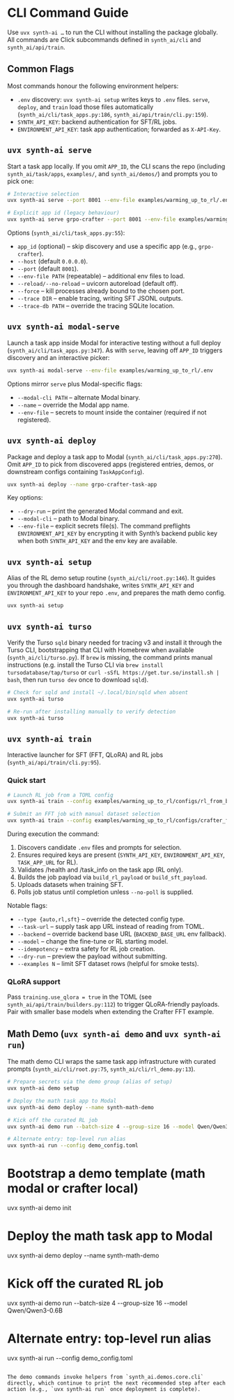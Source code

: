 # CLI Command Guide

Use `uvx synth-ai …` to run the CLI without installing the package globally. All commands are Click subcommands defined in `synth_ai/cli` and `synth_ai/api/train`.

## Common Flags

Most commands honour the following environment helpers:

- `.env` discovery: `uvx synth-ai setup` writes keys to `.env` files. `serve`, `deploy`, and `train` load those files automatically (`synth_ai/cli/task_apps.py:186`, `synth_ai/api/train/cli.py:159`).
- `SYNTH_API_KEY`: backend authentication for SFT/RL jobs.
- `ENVIRONMENT_API_KEY`: task app authentication; forwarded as `X-API-Key`.

## `uvx synth-ai serve`

Start a task app locally. If you omit `APP_ID`, the CLI scans the repo (including `synth_ai/task/apps`, `examples/`, and `synth_ai/demos/`) and prompts you to pick one:

```bash
# Interactive selection
uvx synth-ai serve --port 8001 --env-file examples/warming_up_to_rl/.env

# Explicit app id (legacy behaviour)
uvx synth-ai serve grpo-crafter --port 8001 --env-file examples/warming_up_to_rl/.env --reload
```

Options (`synth_ai/cli/task_apps.py:55`):
- `app_id` (optional) – skip discovery and use a specific app (e.g., `grpo-crafter`).
- `--host` (default `0.0.0.0`).
- `--port` (default `8001`).
- `--env-file PATH` (repeatable) – additional env files to load.
- `--reload/--no-reload` – uvicorn autoreload (default off).
- `--force` – kill processes already bound to the chosen port.
- `--trace DIR` – enable tracing, writing SFT JSONL outputs.
- `--trace-db PATH` – override the tracing SQLite location.

## `uvx synth-ai modal-serve`

Launch a task app inside Modal for interactive testing without a full deploy (`synth_ai/cli/task_apps.py:347`). As with `serve`, leaving off `APP_ID` triggers discovery and an interactive picker:

```bash
uvx synth-ai modal-serve --env-file examples/warming_up_to_rl/.env
```

Options mirror `serve` plus Modal-specific flags:
- `--modal-cli PATH` – alternate Modal binary.
- `--name` – override the Modal app name.
- `--env-file` – secrets to mount inside the container (required if not registered).

## `uvx synth-ai deploy`

Package and deploy a task app to Modal (`synth_ai/cli/task_apps.py:270`). Omit `APP_ID` to pick from discovered apps (registered entries, demos, or downstream configs containing `TaskAppConfig`).

```bash
uvx synth-ai deploy --name grpo-crafter-task-app
```

Key options:
- `--dry-run` – print the generated Modal command and exit.
- `--modal-cli` – path to Modal binary.
- `--env-file` – explicit secrets file(s). The command preflights `ENVIRONMENT_API_KEY` by encrypting it with Synth’s backend public key when both `SYNTH_API_KEY` and the env key are available.

## `uvx synth-ai setup`

Alias of the RL demo setup routine (`synth_ai/cli/root.py:146`). It guides you through the dashboard handshake, writes `SYNTH_API_KEY` and `ENVIRONMENT_API_KEY` to your repo `.env`, and prepares the math demo config.

```bash
uvx synth-ai setup
```

## `uvx synth-ai turso`

Verify the Turso `sqld` binary needed for tracing v3 and install it through the Turso CLI, bootstrapping that CLI with Homebrew when available (`synth_ai/cli/turso.py`). If `brew` is missing, the command prints manual instructions (e.g. install the Turso CLI via `brew install tursodatabase/tap/turso` or `curl -sSfL https://get.tur.so/install.sh | bash`, then run `turso dev` once to download `sqld`).

```bash
# Check for sqld and install ~/.local/bin/sqld when absent
uvx synth-ai turso

# Re-run after installing manually to verify detection
uvx synth-ai turso
```

## `uvx synth-ai train`

Interactive launcher for SFT (FFT, QLoRA) and RL jobs (`synth_ai/api/train/cli.py:95`).

### Quick start

```bash
# Launch RL job from a TOML config
uvx synth-ai train --config examples/warming_up_to_rl/configs/rl_from_base_qwen4b.toml --type rl

# Submit an FFT job with manual dataset selection
uvx synth-ai train --config examples/warming_up_to_rl/configs/crafter_fft.toml --type sft --dataset /path/to/data.jsonl
```

During execution the command:
1. Discovers candidate `.env` files and prompts for selection.
2. Ensures required keys are present (`SYNTH_API_KEY`, `ENVIRONMENT_API_KEY`, `TASK_APP_URL` for RL).
3. Validates /health and /task_info on the task app (RL only).
4. Builds the job payload via `build_rl_payload` or `build_sft_payload`.
5. Uploads datasets when training SFT.
6. Polls job status until completion unless `--no-poll` is supplied.

Notable flags:
- `--type {auto,rl,sft}` – override the detected config type.
- `--task-url` – supply task app URL instead of reading from TOML.
- `--backend` – override backend base URL (`BACKEND_BASE_URL` env fallback).
- `--model` – change the fine-tune or RL starting model.
- `--idempotency` – extra safety for RL job creation.
- `--dry-run` – preview the payload without submitting.
- `--examples N` – limit SFT dataset rows (helpful for smoke tests).

### QLoRA support

Pass `training.use_qlora = true` in the TOML (see `synth_ai/api/train/builders.py:112`) to trigger QLoRA-friendly payloads. Pair with smaller base models when extending the Crafter FFT example.

## Math Demo (`uvx synth-ai demo` and `uvx synth-ai run`)

The math demo CLI wraps the same task app infrastructure with curated prompts (`synth_ai/cli/root.py:75`, `synth_ai/cli/rl_demo.py:13`).

```bash
# Prepare secrets via the demo group (alias of setup)
uvx synth-ai demo setup

# Deploy the math task app to Modal
uvx synth-ai demo deploy --name synth-math-demo

# Kick off the curated RL job
uvx synth-ai demo run --batch-size 4 --group-size 16 --model Qwen/Qwen3-0.6B

# Alternate entry: top-level run alias
uvx synth-ai run --config demo_config.toml
```
# Bootstrap a demo template (math modal or crafter local)
uvx synth-ai demo init

# Deploy the math task app to Modal
uvx synth-ai demo deploy --name synth-math-demo

# Kick off the curated RL job
uvx synth-ai demo run --batch-size 4 --group-size 16 --model Qwen/Qwen3-0.6B

# Alternate entry: top-level run alias
uvx synth-ai run --config demo_config.toml
```

The demo commands invoke helpers from `synth_ai.demos.core.cli` directly, which continue to print the next recommended step after each action (e.g., `uvx synth-ai run` once deployment is complete).
